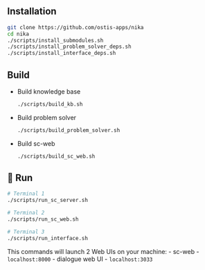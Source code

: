 ## Installation

```sh
git clone https://github.com/ostis-apps/nika
cd nika
./scripts/install_submodules.sh
./scripts/install_problem_solver_deps.sh
./scripts/install_interface_deps.sh
```

## Build
- Build knowledge base
  ```sh
  ./scripts/build_kb.sh
  ```

- Build problem solver
  ```sh
  ./scripts/build_problem_solver.sh
  ```

- Build sc-web
  ```sh
  ./scripts/build_sc_web.sh
  ```

## 🚀 Run
  ```sh
  # Terminal 1
  ./scripts/run_sc_server.sh
  
  # Terminal 2
  ./scripts/run_sc_web.sh
  
  # Terminal 3
  ./scripts/run_interface.sh
  ```
  This commands will launch 2 Web UIs on your machine:
    - sc-web - `localhost:8000`
    - dialogue web UI - `localhost:3033`

